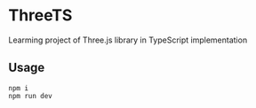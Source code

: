 # ThreeTS
Learming project of Three.js library in TypeScript implementation

## Usage
```
npm i
npm run dev
```
